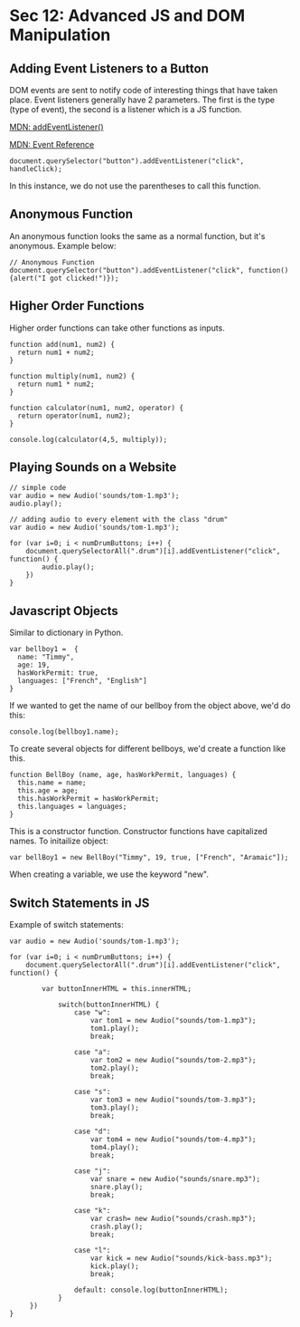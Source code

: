 # Sec 12: Advanced JS and DOM Manipulation

## Adding Event Listeners to a Button

DOM events are sent to notify code of interesting things that have taken place. Event listeners generally have 2 parameters. The first is the type (type of event), the second is a listener which is a JS function. 

[MDN: addEventListener()](https://developer.mozilla.org/en-US/docs/Web/API/EventTarget/addEventListener)

[MDN: Event Reference](https://developer.mozilla.org/en-US/docs/Web/Events)

```
document.querySelector("button").addEventListener("click", handleClick);
```

In this instance, we do not use the parentheses to call this function. 

## Anonymous Function

An anonymous function looks the same as a normal function, but it's anonymous. Example below:

```
// Anonymous Function
document.querySelector("button").addEventListener("click", function() {alert("I got clicked!")});
```

## Higher Order Functions

Higher order functions can take other functions as inputs. 

```
function add(num1, num2) {
  return num1 + num2;
}

function multiply(num1, num2) {
  return num1 * num2;
}

function calculator(num1, num2, operator) {
  return operator(num1, num2);
}

console.log(calculator(4,5, multiply));
```

## Playing Sounds on a Website


```
// simple code
var audio = new Audio('sounds/tom-1.mp3');
audio.play();

// adding audio to every element with the class "drum"
var audio = new Audio('sounds/tom-1.mp3');

for (var i=0; i < numDrumButtons; i++) {
    document.querySelectorAll(".drum")[i].addEventListener("click", function() {
        audio.play();
    })
}
```

## Javascript Objects

Similar to dictionary in Python. 

```
var bellboy1 =  {
  name: "Timmy", 
  age: 19, 
  hasWorkPermit: true, 
  languages: ["French", "English"]
}
```

If we wanted to get the name of our bellboy from the object above, we'd do this:

```
console.log(bellboy1.name);
```

To create several objects for different bellboys, we'd create a function like this.

```
function BellBoy (name, age, hasWorkPermit, languages) {
  this.name = name;
  this.age = age;
  this.hasWorkPermit = hasWorkPermit;
  this.languages = languages;
}
```

This is a constructor function. Constructor functions have capitalized names. To initailize object:

```
var bellBoy1 = new BellBoy("Timmy", 19, true, ["French", "Aramaic"]);
```

When creating a variable, we use the keyword "new". 

## Switch Statements in JS

Example of switch statements:

```
var audio = new Audio('sounds/tom-1.mp3');

for (var i=0; i < numDrumButtons; i++) {
    document.querySelectorAll(".drum")[i].addEventListener("click", function() {

        var buttonInnerHTML = this.innerHTML;

            switch(buttonInnerHTML) {
                case "w": 
                    var tom1 = new Audio("sounds/tom-1.mp3");
                    tom1.play();
                    break;

                case "a":
                    var tom2 = new Audio("sounds/tom-2.mp3");
                    tom2.play();
                    break;

                case "s": 
                    var tom3 = new Audio("sounds/tom-3.mp3");
                    tom3.play();
                    break;

                case "d":
                    var tom4 = new Audio("sounds/tom-4.mp3");
                    tom4.play();
                    break;

                case "j": 
                    var snare = new Audio("sounds/snare.mp3");
                    snare.play();
                    break;

                case "k":
                    var crash= new Audio("sounds/crash.mp3");
                    crash.play();
                    break;

                case "l": 
                    var kick = new Audio("sounds/kick-bass.mp3");
                    kick.play();
                    break;

                default: console.log(buttonInnerHTML);
            }
     })
}
```


